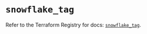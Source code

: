 # `snowflake_tag`

Refer to the Terraform Registry for docs: [`snowflake_tag`](https://registry.terraform.io/providers/snowflakedb/snowflake/2.4.0/docs/resources/tag).
